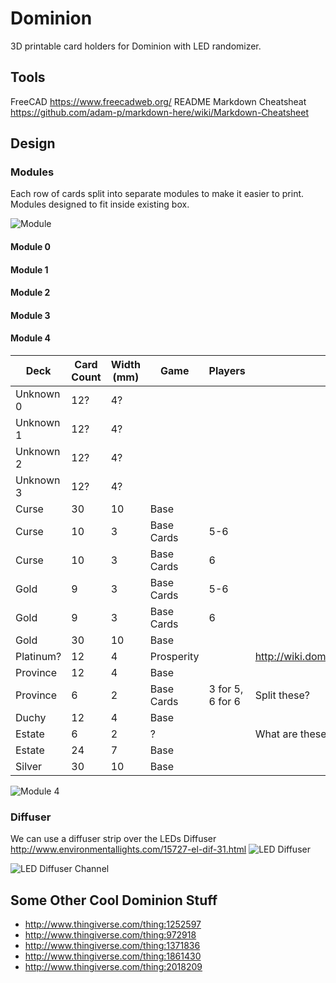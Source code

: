 # Dominion
3D printable card holders for Dominion with LED randomizer.

## Tools
FreeCAD https://www.freecadweb.org/
README Markdown Cheatsheat https://github.com/adam-p/markdown-here/wiki/Markdown-Cheatsheet

## Design

### Modules
Each row of cards split into separate modules to make it easier to print.
Modules designed to fit inside existing box.

![Module](https://github.com/DonovanBenoit/Dominion/blob/master/images/Module.png "Module")

#### Module 0

#### Module 1

#### Module 2

#### Module 3

#### Module 4

|Deck       | Card Count  | Width (mm)  | Game      | Players | Notes   |
|-----------|-------------|-------------|-----------|---------|---------|
|Unknown 0  | 12?         | 4?          |           |         |         |
|Unknown 1  | 12?         | 4?          |           |         |         |
|Unknown 2  | 12?         | 4?          |           |         |         |
|Unknown 3  | 12?         | 4?          |           |         |         |
|Curse      | 30          | 10          |Base       |         |         |
|Curse      | 10          | 3           |Base Cards | 5-6     |         |
|Curse      | 10          | 3           |Base Cards | 6       |         |
|Gold       | 9           | 3           |Base Cards | 5-6     |         |
|Gold       | 9           | 3           |Base Cards | 6       |         |
|Gold       | 30          | 10          |Base       |         |         |
|Platinum?  | 12          | 4           |Prosperity |         | http://wiki.dominionstrategy.com/index.php/Platinum |
|Province   | 12          | 4           |Base       |         |         |
|Province   | 6           | 2           |Base Cards | 3 for 5, 6 for 6        | Split these?        |
|Duchy      | 12          | 4           |Base       |         |         |
|Estate     | 6           | 2           |?          |         | What are these for? |
|Estate     | 24          | 7           |Base       |         |         |
|Silver     | 30          | 10          |Base       |         |         |

![Module 4](https://github.com/DonovanBenoit/Dominion/blob/master/images/Module_4.png "Module 4")

### Diffuser
We can use a diffuser strip over the LEDs
Diffuser http://www.environmentallights.com/15727-el-dif-31.html
![LED Diffuser](https://github.com/DonovanBenoit/Dominion/blob/master/images/Diffuser.png "LED Diffuser")

![LED Diffuser Channel](https://github.com/DonovanBenoit/Dominion/blob/master/images/Diffuser_Channel.png "LED Diffuser Channel")

## Some Other Cool Dominion Stuff
* http://www.thingiverse.com/thing:1252597
* http://www.thingiverse.com/thing:972918
* http://www.thingiverse.com/thing:1371836
* http://www.thingiverse.com/thing:1861430
* http://www.thingiverse.com/thing:2018209
